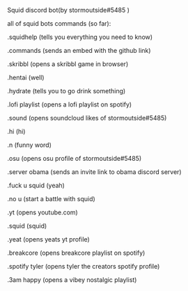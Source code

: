 Squid discord bot(by stormoutside#5485 )

all of squid bots commands (so far):

.squidhelp (tells you everything you need to know)

.commands (sends an embed with the github link)

.skribbl (opens a skribbl game in browser)

.hentai (well)

.hydrate (tells you to go drink something)

.lofi playlist (opens a lofi playlist on spotify)

.sound (opens soundcloud likes of stormoutside#5485)

.hi (hi)

.n (funny word)

.osu (opens osu profile of stormoutside#5485)

.server obama (sends an invite link to obama discord server)

.fuck u squid (yeah)

.no u (start a battle with squid)

.yt (opens youtube.com)

.squid (squid)

.yeat (opens yeats yt profile)

.breakcore (opens breakcore playlist on spotify)

.spotify tyler (opens tyler the creators spotify profile)

.3am happy (opens a vibey nostalgic playlist)
